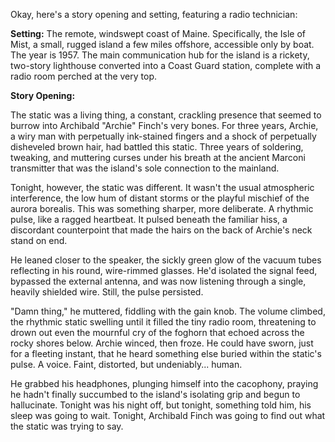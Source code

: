 Okay, here's a story opening and setting, featuring a radio technician:

**Setting:** The remote, windswept coast of Maine. Specifically, the Isle of Mist, a small, rugged island a few miles offshore, accessible only by boat. The year is 1957. The main communication hub for the island is a rickety, two-story lighthouse converted into a Coast Guard station, complete with a radio room perched at the very top.

**Story Opening:**

The static was a living thing, a constant, crackling presence that seemed to burrow into Archibald "Archie" Finch's very bones. For three years, Archie, a wiry man with perpetually ink-stained fingers and a shock of perpetually disheveled brown hair, had battled this static. Three years of soldering, tweaking, and muttering curses under his breath at the ancient Marconi transmitter that was the island's sole connection to the mainland.

Tonight, however, the static was different. It wasn't the usual atmospheric interference, the low hum of distant storms or the playful mischief of the aurora borealis. This was something sharper, more deliberate. A rhythmic pulse, like a ragged heartbeat. It pulsed beneath the familiar hiss, a discordant counterpoint that made the hairs on the back of Archie's neck stand on end.

He leaned closer to the speaker, the sickly green glow of the vacuum tubes reflecting in his round, wire-rimmed glasses. He'd isolated the signal feed, bypassed the external antenna, and was now listening through a single, heavily shielded wire. Still, the pulse persisted.

"Damn thing," he muttered, fiddling with the gain knob. The volume climbed, the rhythmic static swelling until it filled the tiny radio room, threatening to drown out even the mournful cry of the foghorn that echoed across the rocky shores below. Archie winced, then froze. He could have sworn, just for a fleeting instant, that he heard something else buried within the static's pulse. A voice. Faint, distorted, but undeniably... human.

He grabbed his headphones, plunging himself into the cacophony, praying he hadn't finally succumbed to the island's isolating grip and begun to hallucinate. Tonight was his night off, but tonight, something told him, his sleep was going to wait. Tonight, Archibald Finch was going to find out what the static was trying to say.
